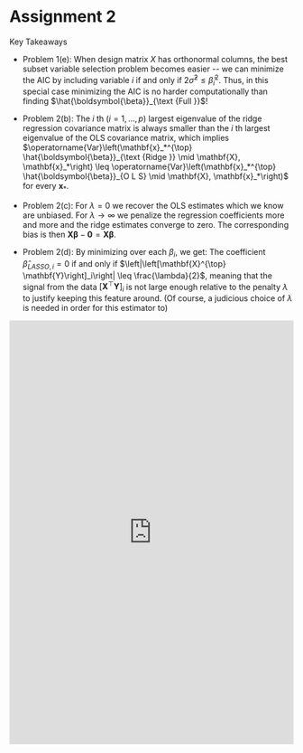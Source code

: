 # Assignment 2

Key Takeaways

- Problem 1(e): When design matrix $X$ has orthonormal columns, the best subset variable selection problem becomes easier -- we can minimize the AIC by including variable $i$ if and only if $2 \hat{\sigma}^2 \leq \hat{\beta}_{i}^2$. Thus, in this special case minimizing the AIC is no harder computationally than finding $\hat{\boldsymbol{\beta}}_{\text {Full }}$!

- Problem 2(b): The $i$ th ($i=1, \dots, p$) largest eigenvalue of the ridge regression covariance matrix is always smaller than the $i$ th largest eigenvalue of the OLS covariance matrix, which implies $\operatorname{Var}\left(\mathbf{x}_*^{\top} \hat{\boldsymbol{\beta}}_{\text {Ridge }} \mid \mathbf{X}, \mathbf{x}_*\right) \leq \operatorname{Var}\left(\mathbf{x}_*^{\top} \hat{\boldsymbol{\beta}}_{O L S} \mid \mathbf{X}, \mathbf{x}_*\right)$ for every $\mathbf{x}_*$. 

- Problem 2(c): For $\lambda=0$ we recover the OLS estimates which we know are unbiased. For $\lambda \rightarrow \infty$ we penalize the regression coefficients more and more and the ridge estimates converge to zero. The corresponding bias is then $\mathbf{X} \boldsymbol{\beta}-\mathbf{0}=\mathbf{X} \boldsymbol{\beta}$.

- Problem 2(d): By minimizing over each $\beta_i$, we get: The coefficient $\hat{\beta}_{L A S S O, i}=0$ if and only if $\left|\left[\mathbf{X}^{\top} \mathbf{Y}\right]_i\right| \leq \frac{\lambda}{2}$, meaning that the signal from the data $\left[\mathbf{X}^{\top} \mathbf{Y}\right]_i$ is not large enough relative to the penalty $\lambda$ to justify keeping this feature around. (Of course, a judicious choice of $\lambda$ is needed in order for this estimator to)

<embed src="https://shx-haah.github.io/notes/lecture_notes/stat541_assignment2.pdf" type="application/pdf" width="100%" height="750px"/>